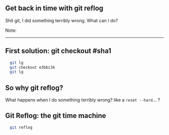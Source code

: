 ## Get back in time with git reflog

Shit git, I did something terribly wrong. What can I do?

Note:

---

## First solution: git checkout #sha1

```bash
  git lg
  git checkout e3bbi34
  git lg
```

## So why git reflog?

What happens when I do something terribly wrong? like a `reset --hard`... ?

## Git Reflog: the git time machine

```bash
  git reflog
```

